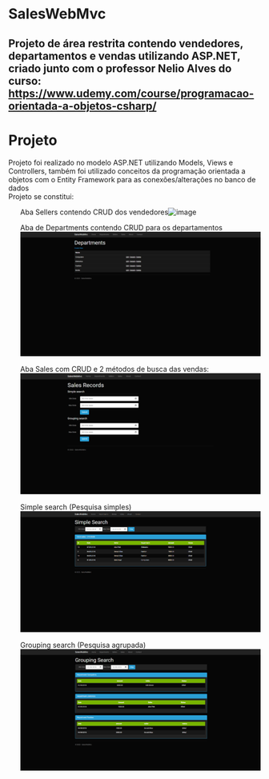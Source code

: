 # SalesWebMvc

## Projeto de área restrita contendo vendedores, departamentos e vendas utilizando ASP.NET, criado junto com o professor Nelio Alves do curso: https://www.udemy.com/course/programacao-orientada-a-objetos-csharp/ 

# Projeto
Projeto foi realizado no modelo ASP.NET utilizando Models, Views e Controllers, também foi utilizado conceitos da programação orientada a objetos com o Entity Framework para as conexões/alterações no banco de dados<br>
Projeto se constitui: <ul>Aba Sellers contendo CRUD dos vendedores![image](https://user-images.githubusercontent.com/108474778/209415547-ff4cf78f-27c5-44d0-a3a8-bb1132f5e4d5.png)</ul>
<ul>Aba de Departments contendo CRUD para os departamentos <img src="Images/departments.png"></ul>
<ul>Aba Sales com CRUD e 2 métodos de busca das vendas: <img src="Images/SalesRecord.png"></ul>
<ul>Simple search (Pesquisa simples) <img src="Images/SimpleSearch.png"></ul>
</ul><ul>Grouping search (Pesquisa agrupada) <img src="Images/GroupingSearch.png"></ul>
